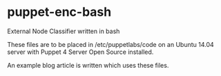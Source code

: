 # puppet-enc-bash
External Node Classifier written in bash

These files are to be placed in /etc/puppetlabs/code on an Ubuntu 14.04 server with Puppet 4 Server Open Source installed.

An example blog article is written which uses these files.
